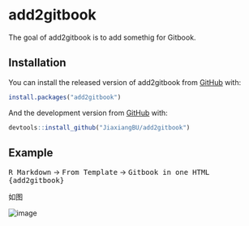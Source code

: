 
<!-- README.md is generated from README.Rmd. Please edit that file -->

# add2gitbook

<!-- badges: start -->

<!-- badges: end -->

The goal of add2gitbook is to add somethig for Gitbook.

## Installation

You can install the released version of add2gitbook from
[GitHub](https://github.com/JiaxiangBU/add2gitbook) with:

``` r
install.packages("add2gitbook")
```

And the development version from [GitHub](https://github.com/) with:

``` r
devtools::install_github("JiaxiangBU/add2gitbook")
```

## Example

<kbd>R Markdown</kbd> -\> <kbd>From Template</kbd> -\> <kbd>Gitbook in
one HTML
{add2gitbook}</kbd>

如图

![image](https://user-images.githubusercontent.com/15884785/58787257-06097480-861c-11e9-9a36-cfdf7bd5a5fb.png)
